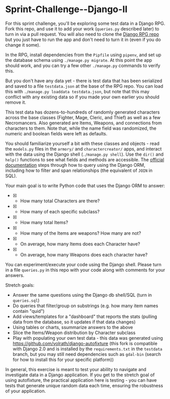 # Sprint-Challenge--Django-II

For this sprint challenge, you'll be exploring some test data in a Django RPG.
Fork this repo, and use it to add your work (`queries.py` described later) to
turn in via a pull request. You will also need to clone the
[Django RPG repo](https://github.com/lambdaschool/django-rpg) but you just have
to run the app and don't need to turn it in (even if you do change it some).

In the RPG, install dependencies from the `Pipfile` using `pipenv`, and set up
the database schema using `./manage.py migrate`. At this point the app should
work, and you can try a few other `./manage.py` commands to verify this.

But you don't have any data yet - there is test data that has been serialized
and saved to a file `testdata.json` at the base of the RPG repo. You can load
this with `./manage.py loaddata testdata.json`, but note that this may conflict
with any existing data so if you made your own earlier you should remove it.

This test data has dozens-to-hundreds of randomly generated characters across
the base classes (Fighter, Mage, Cleric, and Thief) as well as a few
Necromancers. Also generated are Items, Weapons, and connections from characters
to them. Note that, while the name field was randomized, the numeric and boolean
fields were left as defaults.

You should familiarize yourself a bit with these classes and objects - read the
`models.py` files in the `armory/` and `charactercreator/` apps, and interact
with the data using the Django shell (`./manage.py shell`). Use the `dir()` and
`help()` functions to see what fields and methods are accessible. The
[official documentation](https://docs.djangoproject.com/en/2.0/topics/db/queries/)
steps through how to query using the Django ORM, including how to filter and
span relationships (the equivalent of `JOIN` in SQL).

Your main goal is to write Python code that uses the Django ORM to answer:

* [x] - How many total Characters are there?
* [x] - How many of each specific subclass?
* [x] - How many total Items?
* [x] - How many of the Items are weapons? How many are not?
* [x] - On average, how many Items does each Character have?
* [x] - On average, how many Weapons does each character have?

You can experiment/execute your code using the Django shell. Please turn in a
file `queries.py` in this repo with your code along with comments for your
answers.

Stretch goals:

- Answer the same questions using the Django db shell/SQL (turn in `queries.sql`)
- Do queries that filter/group on substrings (e.g. how many item names contain
"quid")
- Add views/templates for a "dashboard" that reports the stats (pulling data
from the database, so it updates if that data changes)
- Using tables or charts, ssummarize answers to the above
- Slice the Items/Weapon distribution by Character subclass
- Play with populating your own test data - this data was generated using
https://github.com/volrath/django-autofixture (this fork is compatible with
Django 2.0 and is installed by the `requirements.txt` in the `testdata` branch,
but you may still need dependencies such as `gdal-bin` (search for how to
install this for your specific platform))

In general, this exercise is meant to test your ability to navigate and
investigate data in a Django application. If you get to the stretch goal of
using autofixture, the practical application here is testing - you can have
tests that generate unique random data each time, ensuring the robustness of
your application.
